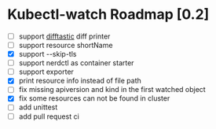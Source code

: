 # Kubectl-watch Roadmap [0.2]

- [ ] support [difftastic](https://github.com/Wilfred/difftastic/) diff printer
- [ ] support resource shortName
- [x] support --skip-tls
- [ ] support nerdctl as container starter
- [ ] support exporter
- [x] print resource info instead of file path
- [ ] fix missing apiversion and kind in the first watched object
- [x] fix some resources can not be found in cluster
- [ ] add unittest
- [ ] add pull request ci
